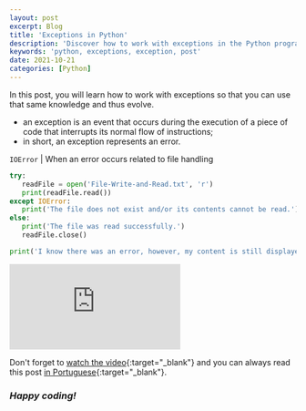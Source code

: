 ```yaml
---
layout: post
excerpt: Blog
title: 'Exceptions in Python'
description: 'Discover how to work with exceptions in the Python programming language. Get answers to your questions with the theory and examples presented.'
keywords: 'python, exceptions, exception, post'
date: 2021-10-21
categories: [Python]
---
```


In this post, you will learn how to work with exceptions so that you can use that same knowledge and thus evolve.

- an exception is an event that occurs during the execution of a piece of code that interrupts its normal flow of instructions;
- in short, an exception represents an error.

`IOError` | When an error occurs related to file handling

```python
try:
   readFile = open('File-Write-and-Read.txt', 'r')
   print(readFile.read())
except IOError:
   print('The file does not exist and/or its contents cannot be read.')
else:
   print('The file was read successfully.')
   readFile.close()

print('I know there was an error, however, my content is still displayed on the command line.')
```

<div class="video-container">
  <iframe src="https://www.youtube.com/embed/4ULTUP1RWSM" frameborder="0" allowfullscreen></iframe>
</div>

Don't forget to [watch the video](https://youtu.be/4ULTUP1RWSM){:target="\_blank"} and you can always read this post [in Portuguese](https://caffeinealgorithm.com/blog/excecoes-em-python/){:target="\_blank"}.

### _Happy coding!_
